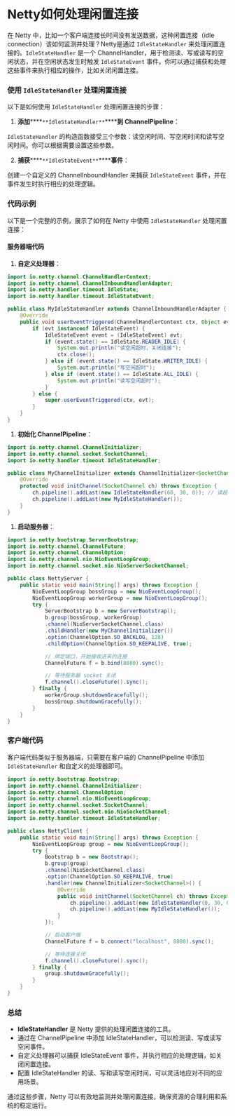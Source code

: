 # Netty如何处理闲置连接

在 Netty 中，比如一个客户端连接长时间没有发送数据，这种闲置连接（idle connection）该如何监测并处理？Netty是通过 `IdleStateHandler` 来处理闲置连接的。`IdleStateHandler` 是一个 ChannelHandler，用于检测读、写或读写的空闲状态，并在空闲状态发生时触发 `IdleStateEvent` 事件。你可以通过捕获和处理这些事件来执行相应的操作，比如关闭闲置连接。

### 使用 `IdleStateHandler` 处理闲置连接

以下是如何使用 `IdleStateHandler` 处理闲置连接的步骤：

1. **添加******`**IdleStateHandler**`******到 ChannelPipeline**：

`IdleStateHandler` 的构造函数接受三个参数：读空闲时间、写空闲时间和读写空闲时间。你可以根据需要设置这些参数。

2. **捕获******`**IdleStateEvent**`******事件**：

创建一个自定义的 ChannelInboundHandler 来捕获 `IdleStateEvent` 事件，并在事件发生时执行相应的处理逻辑。

### 代码示例

以下是一个完整的示例，展示了如何在 Netty 中使用 `IdleStateHandler` 处理闲置连接：

#### 服务器端代码

1. **自定义处理器**：

```java
import io.netty.channel.ChannelHandlerContext;  
import io.netty.channel.ChannelInboundHandlerAdapter;  
import io.netty.handler.timeout.IdleState;  
import io.netty.handler.timeout.IdleStateEvent;  

public class MyIdleStateHandler extends ChannelInboundHandlerAdapter {  
    @Override  
    public void userEventTriggered(ChannelHandlerContext ctx, Object evt) throws Exception {  
        if (evt instanceof IdleStateEvent) {  
            IdleStateEvent event = (IdleStateEvent) evt;  
            if (event.state() == IdleState.READER_IDLE) {  
                System.out.println("读空闲超时，关闭连接");  
                ctx.close();  
            } else if (event.state() == IdleState.WRITER_IDLE) {  
                System.out.println("写空闲超时");  
            } else if (event.state() == IdleState.ALL_IDLE) {  
                System.out.println("读写空闲超时");  
            }  
        } else {  
            super.userEventTriggered(ctx, evt);  
        }  
    }  
}
```

1. **初始化 ChannelPipeline**：

```java
import io.netty.channel.ChannelInitializer;  
import io.netty.channel.socket.SocketChannel;  
import io.netty.handler.timeout.IdleStateHandler;  

public class MyChannelInitializer extends ChannelInitializer<SocketChannel> {  
    @Override  
    protected void initChannel(SocketChannel ch) throws Exception {  
        ch.pipeline().addLast(new IdleStateHandler(60, 30, 0)); // 读超时60秒，写超时30秒  
        ch.pipeline().addLast(new MyIdleStateHandler());  
    }  
}
```

1. **启动服务器**：

```java
import io.netty.bootstrap.ServerBootstrap;  
import io.netty.channel.ChannelFuture;  
import io.netty.channel.ChannelOption;  
import io.netty.channel.nio.NioEventLoopGroup;  
import io.netty.channel.socket.nio.NioServerSocketChannel;  

public class NettyServer {  
    public static void main(String[] args) throws Exception {  
        NioEventLoopGroup bossGroup = new NioEventLoopGroup();  
        NioEventLoopGroup workerGroup = new NioEventLoopGroup();  
        try {  
            ServerBootstrap b = new ServerBootstrap();  
            b.group(bossGroup, workerGroup)  
            .channel(NioServerSocketChannel.class)  
            .childHandler(new MyChannelInitializer())  
            .option(ChannelOption.SO_BACKLOG, 128)  
            .childOption(ChannelOption.SO_KEEPALIVE, true);  

            // 绑定端口，开始接收进来的连接  
            ChannelFuture f = b.bind(8080).sync();  

            // 等待服务器 socket 关闭  
            f.channel().closeFuture().sync();  
        } finally {  
            workerGroup.shutdownGracefully();  
            bossGroup.shutdownGracefully();  
        }  
    }  
}
```

### 客户端代码

客户端代码类似于服务器端，只需要在客户端的 ChannelPipeline 中添加 `IdleStateHandler` 和自定义的处理器即可。

```java
import io.netty.bootstrap.Bootstrap;  
import io.netty.channel.ChannelInitializer;  
import io.netty.channel.ChannelOption;  
import io.netty.channel.nio.NioEventLoopGroup;  
import io.netty.channel.socket.SocketChannel;  
import io.netty.channel.socket.nio.NioSocketChannel;  
import io.netty.handler.timeout.IdleStateHandler;  

public class NettyClient {  
    public static void main(String[] args) throws Exception {  
        NioEventLoopGroup group = new NioEventLoopGroup();  
        try {  
            Bootstrap b = new Bootstrap();  
            b.group(group)  
            .channel(NioSocketChannel.class)  
            .option(ChannelOption.SO_KEEPALIVE, true)  
            .handler(new ChannelInitializer<SocketChannel>() {  
                @Override  
                public void initChannel(SocketChannel ch) throws Exception {  
                    ch.pipeline().addLast(new IdleStateHandler(0, 30, 0)); // 仅设置写超时  
                    ch.pipeline().addLast(new MyIdleStateHandler());  
                }  
            });  

            // 启动客户端  
            ChannelFuture f = b.connect("localhost", 8080).sync();  

            // 等待连接关闭  
            f.channel().closeFuture().sync();  
        } finally {  
            group.shutdownGracefully();  
        }  
    }  
}
```

### 总结

+ **IdleStateHandler** 是 Netty 提供的处理闲置连接的工具。
+ 通过在 ChannelPipeline 中添加 IdleStateHandler，可以检测读、写或读写空闲事件。
+ 自定义处理器可以捕获 IdleStateEvent 事件，并执行相应的处理逻辑，如关闭闲置连接。
+ 配置 IdleStateHandler 的读、写和读写空闲时间，可以灵活地应对不同的应用场景。

通过这些步骤，Netty 可以有效地监测并处理闲置连接，确保资源的合理利用和系统的稳定运行。
